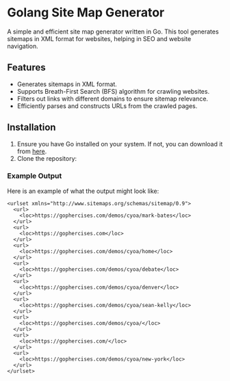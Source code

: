 # Golang Site Map Generator

A simple and efficient site map generator written in Go. This tool generates sitemaps in XML format for websites, helping in SEO and website navigation.

## Features

- Generates sitemaps in XML format.
- Supports Breath-First Search (BFS) algorithm for crawling websites.
- Filters out links with different domains to ensure sitemap relevance.
- Efficiently parses and constructs URLs from the crawled pages.

## Installation

1. Ensure you have Go installed on your system. If not, you can download it from [here](https://golang.org/dl/).
2. Clone the repository:

### Example Output

Here is an example of what the output might look like:
```
<urlset xmlns="http://www.sitemaps.org/schemas/sitemap/0.9">
  <url>
    <loc>https://gophercises.com/demos/cyoa/mark-bates</loc>
  </url>
  <url>
    <loc>https://gophercises.com</loc>
  </url>
  <url>
    <loc>https://gophercises.com/demos/cyoa/home</loc>
  </url>
  <url>
    <loc>https://gophercises.com/demos/cyoa/debate</loc>
  </url>
  <url>
    <loc>https://gophercises.com/demos/cyoa/denver</loc>
  </url>
  <url>
    <loc>https://gophercises.com/demos/cyoa/sean-kelly</loc>
  </url>
  <url>
    <loc>https://gophercises.com/demos/cyoa/</loc>
  </url>
  <url>
    <loc>https://gophercises.com/</loc>
  </url>
  <url>
    <loc>https://gophercises.com/demos/cyoa/new-york</loc>
  </url>
</urlset>
```